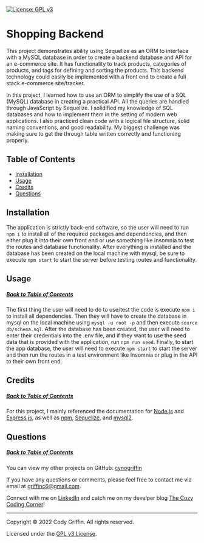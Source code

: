 [![License: GPL v3](https://img.shields.io/badge/License-GPLv3-blue.svg)](https://www.gnu.org/licenses/gpl-3.0)

# Shopping Backend

This project demonstrates ability using Sequelize as an ORM to interface with a MySQL database in order to create a backend database and API for an e-commerce site. It has functionality to track products, categories of products, and tags for defining and sorting the products. This backend technology could easily be implemented with a front end to create a full stack e-commerce site/tracker.

In this project, I learned how to use an ORM to simplify the use of a SQL (MySQL) database in creating a practical API. All the queries are handled through JavaScript by Sequelize. I solidified my knowledge of SQL databases and how to implement them in the setting of modern web applications. I also practiced clean code with a logical file structure, solid naming conventions, and good readability. My biggest challenge was making sure to get the through table written correctly and functioning properly.

## Table of Contents

* [Installation](#installation)
* [Usage](#usage)
* [Credits](#credits)
* [Questions](#questions)

## Installation

The application is strictly back-end software, so the user will need to run `npm i` to install all of the required packages and dependencies, and then either plug it into their own front end or use something like Insomnia to test the routes and database functionality. After everything is installed and the database has been created on the local machine with mysql, be sure to execute `npm start` to start the server before testing routes and functionality.

## Usage
##### [Back to Table of Contents](#table-of-contents)

The first thing the user will need to do to use/test the code is execute `npm i` to install all dependencies. Then they will have to create the database in mysql on the local machine using `mysql -u root -p` and then execute `source db/schema.sql`. After the database has been created, the user will need to enter their credentials into the .env file, and if they want to use the seed data that is provided with the application, run `npm run seed`. Finally, to start the app database, the user will need to execute `npm start` to start the server and then run the routes in a test environment like Insomnia or plug in the API to their own front end.

## Credits
##### [Back to Table of Contents](#table-of-contents)

For this project, I mainly referenced the documentation for [Node.js](https://nodejs.org/api/) and [Express.js](https://www.npmjs.com/package/express), as well as [npm](https://docs.npmjs.com/downloading-and-installing-node-js-and-npm), [Sequelize](https://sequelize.org/docs/v6/category/core-concepts/), and [mysql2](https://www.npmjs.com/package/mysql2).

## Questions
##### [Back to Table of Contents](#table-of-contents)

You can view my other projects on GitHub: [cynogriffin](https://github.com/cynogriffin)

If you have any questions or comments, please feel free to contact me via email at griffinc6@gmail.com.

Connect with me on [LinkedIn](https://www.linkedin.com/in/cody-griffin-0a74b1222/) and catch me on my develper blog [The Cozy Coding Corner](https://cynogriffin.hashnode.dev/)!

---
Copyright &copy; 2022 Cody Griffin. All rights reserved.

Licensed under the [GPL v3 License](https://www.gnu.org/licenses/gpl-3.0).  